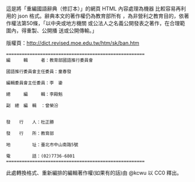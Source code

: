 這是將「重編國語辭典（修訂本）」的網頁 HTML 內容處理為機器
比較容易再利用的 json 格式。辭典本文的著作權仍為教育部所有
，為非營利之教育目的，依著作權法第50條，「以中央或地方機關
或公法人之名義公開發表之著作，在合理範圍內，得重製、公開播
送或公開傳輸。」

版權頁：http://dict.revised.moe.edu.tw/htm/sk/ban.htm

	=====================================================
	編　　　輯　　　者：教育部國語推行委員會
	
	國語推行委員會主任委員：童春發
	
	編輯委員會主任委員：李　鍌
	
	總　　　編　　　輯：李殿魁
	
	副　總　編　輯　：曾榮汾
	
	
	發　　行　　人：杜正勝
	
	發　　行　　所：教育部
	
	地　　　　　址：臺北市中山南路5號
	
	電　　　　　話：(02)7736-6801
	=====================================================

此處轉換格式、重新編排的編輯著作權(如果有的話)由 @kcwu 以 CC0 釋出。
